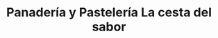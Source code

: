 ---
title: "Panadería y Pastelería La cesta del sabor"
url: /loja-ecuador/panaderia-y-pasteleria-la-cesta-del-sabor/
shop: Bäckerei
---